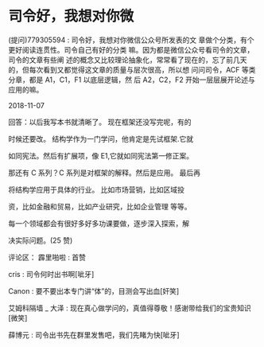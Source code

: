 # 司令好，我想对你微

(提问)779305594 : 司令好，我想对你微信公众号所发表的文 章做个分类，有个更好阅读连贯性。司令自己有好的分类 嘛。因为都是微信公众号看司令的文章，司令的文章有些阐 述的概念又比较理论抽象化，常常看了现在的，忘了前几天 的，但每次看到又都觉得这文章的质量与层次很高，所以想 问问司令，ACF 等类分章，都是 A1，C1，F1 以底层逻辑，然 后 A2，C2，F2 开始一层层展开论述与应用的嘛。

2018-11-07

回答：以后我写本书就清晰了。 现在框架还没写完呢，有的

时候还要改。 结构学作为一门学问，他肯定是先试框架.它就

如同宪法。然后有扩展项，像 E1,它就如同宪法第一修正案。

那还有 C 系列？C 系列是对框架的解释。然后是应用。 最后再

将结构学应用于具体的行业。 比如市场营销，比如区域投

资，比如金融和贸易，比如产业研究，比如企业管理 等等。

每一个领域都会有很好多好多功课要做，逐步深入探索，解

决实际问题。(25 赞)

评论区： 霹里啪啦 : 首赞

cris : 司令何时出书啊[呲牙]

Canon : 要不要出本专门讲“体”的，目测会写出血[奸笑]

艾姆科隔墙 _ 大泽 : 现在真心做学问的，真值得尊敬！感谢带给我们的宝贵知识[微笑]

薛博元 : 司令出书先在群里发售吧，我们先睹为快[呲牙]